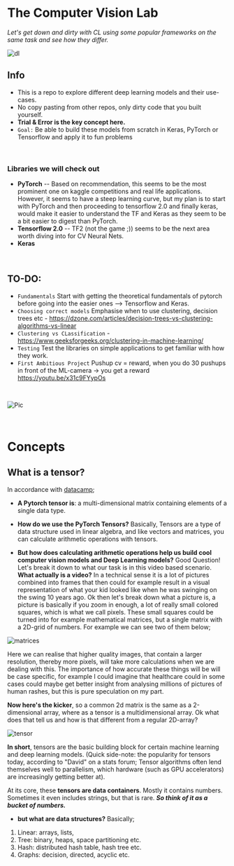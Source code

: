 # The Computer Vision Lab

*Let's get down and dirty with CL using some popular frameworks on the same task and see how they differ.* 

![dl](https://miro.medium.com/max/2800/1*oDGkw6DWbYLiaFmFHGABaA.png)

## Info
- This is a repo to explore different deep learning models and their use-cases. 
- No copy pasting from other repos, only dirty code that you built yourself.
- **Trial & Error is the key concept here.**
- ```Goal:``` Be able to build these models from scratch in Keras, PyTorch or Tensorflow and apply it to fun problems 

<br/>

### Libraries we will check out
- **PyTorch** -- Based on recommendation, this seems to be the most prominent one on kaggle competitions and real life applications. However, it seems to have a steep learning curve, but my plan is to start with PyTorch and then proceeding to tensorflow 2.0 and finally keras, would make it easier to understand the TF and Keras as they seem to be a bit easier to digest than PyTorch. 
- **Tensorflow 2.0** -- TF2 (not the game ;)) seems to be the next area worth diving into for CV Neural Nets. 
- **Keras** 

<br/>

## TO-DO:
* ```Fundamentals``` Start with getting the theoretical fundamentals of pytorch before going into the easier ones --> Tensorflow and Keras. 
* ```Choosing correct models``` Emphasise when to use clustering, decision trees etc - https://dzone.com/articles/decision-trees-vs-clustering-algorithms-vs-linear
* ```Clustering vs CLassification``` - https://www.geeksforgeeks.org/clustering-in-machine-learning/
* ```Testing``` Test the libraries on simple applications to get familiar with how they work. 
* ```First Ambitious Project``` Pushup cv = reward, when you do 30 pushups in front of the ML-camera -> you get a reward https://youtu.be/x31c9FYypOs

<br/>

![Pic](https://www.toolshero.com/wp-content/uploads/2018/02/to-do-lists-toolshero.jpg)

<br/>

# Concepts
## What is a tensor? 
In accordance with [datacamp](https://www.datacamp.com/community/tutorials/investigating-tensors-pytorch);

* **A Pytorch tensor is**:  a multi-dimensional matrix containing elements of a single data type.

* **How do we use the PyTorch Tensors?** Basically, Tensors are a type of data structure used in linear algebra, and like vectors and matrices, you can calculate arithmetic operations with tensors.

* **But how does calculating arithmetic operations help us build cool computer vision models and Deep Learning models?** Good Question! Let's break it down to what our task is in this video based scenario. **What actually is a video?** In a technical sense it is a lot of pictures combined into frames that then could for example result in a visual representation of what your kid looked like when he was swinging on the swing 10 years ago. Ok then let's break down what a picture is, a picture is basically if you zoom in enough, a lot of really small colored squares, which is what we call pixels. These small squares could be turned into for example mathematical matrices, but a single matrix with a 2D-grid of numbers. For example we can see two of them below;

![matrices](https://helloacm.com/wp-content/uploads/2019/11/matrix1.png)

Here we can realise that higher quality images, that contain a larger resolution, thereby more pixels, will take more calculations when we are dealing with this. The importance of how accurate these things will be will be case specific, for example I could imagine that healthcare could in some cases could maybe get better insight from analysing millions of pictures of human rashes, but this is pure speculation on my part.  

**Now here's the kicker**, so a common 2d matrix is the same as a 2-dimensional array, where as a tensor is a multidimensional array. Ok what does that tell us and how is that different from a regular 2D-array? 

![tensor](https://cdn-images-1.medium.com/max/2000/1*_D5ZvufDS38WkhK9rK32hQ.jpeg)

**In short**, tensors are the basic building block for certain machine learning and deep learning models. (Quick side-note: the popularity for tensors today, according to "David" on a stats forum; Tensor algorithms often lend themselves well to parallelism, which hardware (such as GPU accelerators) are increasingly getting better at). 

At its core, these **tensors are data containers**. Mostly it contains numbers. Sometimes it even includes strings, but that is rare. ***So think of it as a bucket of numbers.***



* **but what are data structures?** Basically;

1. Linear: arrays, lists, 
2. Tree: binary, heaps, space partitioning etc.
3. Hash: distributed hash table, hash tree etc.
4. Graphs: decision, directed, acyclic etc.


